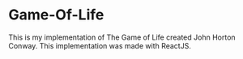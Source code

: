 # Game-Of-Life
This is my implementation of The Game of Life created John Horton Conway. This implementation was made with ReactJS.
